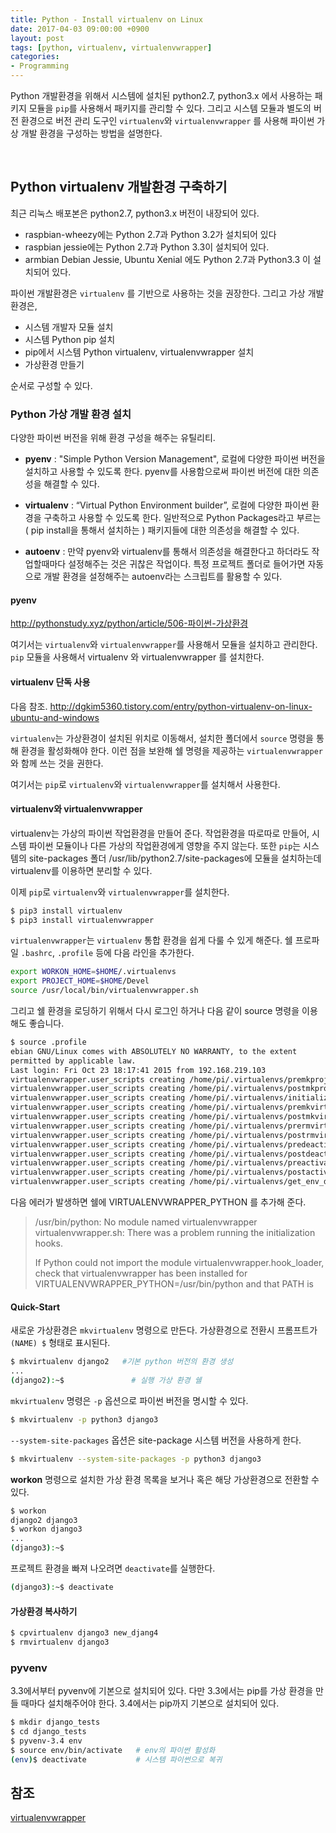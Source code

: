 ```yaml
---
title: Python - Install virtualenv on Linux
date: 2017-04-03 09:00:00 +0900
layout: post
tags: [python, virtualenv, virtualenvwrapper]
categories: 
- Programming
---
```


Python 개발환경을 위해서 시스템에 설치된 python2.7, python3.x 에서 사용하는 패키지 모듈을 `pip`를 사용해서 패키지를 관리할 수 있다. 그리고 시스템 모듈과 별도의 버전 환경으로 버전 관리 도구인 `virtualenv`와 `virtualenvwrapper` 를 사용해 파이썬 가상 개발 환경을 구성하는 방법을 설명한다.

<br/>

## Python virtualenv 개발환경 구축하기

최근 리눅스 배포본은 python2.7, python3.x 버전이 내장되어 있다.

- raspbian-wheezy에는 Python 2.7과 Python 3.2가 설치되어 있다
- raspbian jessie에는 Python 2.7과 Python 3.3이 설치되어 있다.
- armbian Debian Jessie, Ubuntu Xenial 에도 Python 2.7과 Python3.3 이 설치되어 있다.

파이썬 개발환경은 `virtualenv` 를 기반으로 사용하는 것을 권장한다. 그리고 가상 개발 환경은,
 - 시스템 개발자 모듈 설치
 - 시스템 Python pip 설치
 - pip에서 시스템 Python virtualenv, virtualenvwrapper 설치
 - 가상환경 만들기

순서로 구성할 수 있다.



### Python 가상 개발 환경 설치

다양한 파이썬 버전을 위해 환경 구성을 해주는 유틸리티.

 - **pyenv** : "Simple Python Version Management", 로컬에 다양한 파이썬 버전을 설치하고 사용할 수 있도록 한다. pyenv를 사용함으로써 파이썬 버전에 대한 의존성을 해결할 수 있다.

 - **virtualenv** : “Virtual Python Environment builder”, 로컬에 다양한 파이썬 환경을 구축하고 사용할 수 있도록 한다. 일반적으로 Python Packages라고 부르는 ( pip install을 통해서 설치하는 ) 패키지들에 대한 의존성을 해결할 수 있다.

 - **autoenv** : 만약 pyenv와 virtualenv를 통해서 의존성을 해결한다고 하더라도 작업할때마다 설정해주는 것은 귀찮은 작업이다. 특정 프로젝트 폴더로 들어가면 자동으로 개발 환경을 설정해주는 autoenv라는 스크립트를 활용할 수 있다.

#### pyenv

http://pythonstudy.xyz/python/article/506-파이썬-가상환경



여기서는 `virtualenv`와 `virtualenvwrapper`를 사용해서 모듈을 설치하고 관리한다. `pip` 모듈을 사용해서 virtualenv 와 virtualenvwrapper 를 설치한다.

#### virtualenv 단독 사용

다음 참조. http://dgkim5360.tistory.com/entry/python-virtualenv-on-linux-ubuntu-and-windows

`virtualenv`는 가상환경이 설치된 위치로 이동해서, 설치한 폴더에서 `source` 명령을 통해 환경을 활성화해야 한다. 이런 점을 보완해 쉘 명령을 제공하는 `virtualenvwrapper`와 함께 쓰는 것을 권한다.

여기서는 `pip`로 `virtualenv`와 `virtualenvwrapper`를 설치해서 사용한다.

#### virtualenv와 virtualenvwrapper

virtualenv는 가상의 파이썬 작업환경을 만들어 준다. 작업환경을 따로따로 만들어, 시스템 파이썬 모듈이나 다른 가상의 작업환경에게 영향을 주지 않는다. 또한 `pip`는 시스템의 site-packages 폴더 /usr/lib/python2.7/site-packages에 모듈을 설치하는데 virtualenv를 이용하면 분리할 수 있다.

이제 `pip`로 `virtualenv`와 `virtualenvwrapper`를 설치한다.

```bash
$ pip3 install virtualenv
$ pip3 install virtualenvwrapper
```

`virtualenvwrapper`는 `virtualenv` 통합 환경을 쉽게 다룰 수 있게 해준다. 쉘 프로파일 `.bashrc`, `.profile` 등에 다음 라인을 추가한다.

```bash
export WORKON_HOME=$HOME/.virtualenvs
export PROJECT_HOME=$HOME/Devel
source /usr/local/bin/virtualenvwrapper.sh
```

그리고 쉘 환경을 로딩하기 위해서 다시 로그인 하거나 다음 같이 source 명령을 이용해도 좋습니다.

```bash
$ source .profile
ebian GNU/Linux comes with ABSOLUTELY NO WARRANTY, to the extent
permitted by applicable law.
Last login: Fri Oct 23 18:17:41 2015 from 192.168.219.103
virtualenvwrapper.user_scripts creating /home/pi/.virtualenvs/premkproject
virtualenvwrapper.user_scripts creating /home/pi/.virtualenvs/postmkproject
virtualenvwrapper.user_scripts creating /home/pi/.virtualenvs/initialize
virtualenvwrapper.user_scripts creating /home/pi/.virtualenvs/premkvirtualenv
virtualenvwrapper.user_scripts creating /home/pi/.virtualenvs/postmkvirtualenv
virtualenvwrapper.user_scripts creating /home/pi/.virtualenvs/prermvirtualenv
virtualenvwrapper.user_scripts creating /home/pi/.virtualenvs/postrmvirtualenv
virtualenvwrapper.user_scripts creating /home/pi/.virtualenvs/predeactivate
virtualenvwrapper.user_scripts creating /home/pi/.virtualenvs/postdeactivate
virtualenvwrapper.user_scripts creating /home/pi/.virtualenvs/preactivate
virtualenvwrapper.user_scripts creating /home/pi/.virtualenvs/postactivate
virtualenvwrapper.user_scripts creating /home/pi/.virtualenvs/get_env_details
```


다음 에러가 발생하면 쉘에 VIRTUALENVWRAPPER_PYTHON 를 추가해 준다.

> /usr/bin/python: No module named virtualenvwrapper
virtualenvwrapper.sh: There was a problem running the initialization hooks.
> 
> If Python could not import the module virtualenvwrapper.hook_loader,
check that virtualenvwrapper has been installed for
VIRTUALENVWRAPPER_PYTHON=/usr/bin/python and that PATH is



#### Quick-Start

새로운 가상환경은 `mkvirtualenv` 명령으로 만든다. 가상환경으로 전환시 프롬프트가 `(NAME) $` 형태로 표시된다.

```bash 
$ mkvirtualenv django2   #기본 python 버전의 환경 생성
...
(django2):~$               # 실행 가상 환경 쉘
```

`mkvirtualenv` 명령은 `-p` 옵션으로 파이썬 버전을 명시할 수 있다.

```bash 
$ mkvirtualenv -p python3 django3
```

`--system-site-packages` 옵션은 site-package 시스템 버전을 사용하게 한다.

```sh
$ mkvirtualenv --system-site-packages -p python3 django3
```


**workon** 명령으로 설치한 가상 환경 목록을 보거나 혹은 해당 가상환경으로 전환할 수 있다.

```bash 
$ workon 
django2 django3
$ workon django3
...
(django3):~$
```


프로젝트 환경을 빠져 나오려면 `deactivate`를 실행한다.

```bash 
(django3):~$ deactivate
```

#### 가상환경 복사하기

```sh
$ cpvirtualenv django3 new_djang4
$ rmvirtualenv django3
```


### pyvenv

3.3에서부터 pyvenv에 기본으로 설치되어 있다. 다만 3.3에서는 pip를 가상 환경을 만들 때마다 설치해주어야 한다. 3.4에서는 pip까지 기본으로 설치되어 있다.

```sh
$ mkdir django_tests
$ cd django_tests
$ pyvenv-3.4 env
$ source env/bin/activate   # env의 파이썬 활성화
(env)$ deactivate           # 시스템 파이썬으로 복귀
```


## 참조

[virtualenvwrapper](https://virtualenvwrapper.readthedocs.io/en/latest/)

